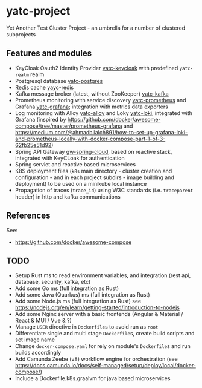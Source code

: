# yatc-project
Yet Another Test Cluster Project - an umbrella for a number of clustered subprojects

## Features and modules
- KeyCloak Oauth2 Identity Provider [yatc-keycloak](./yatc-keycloak) with predefined `yatc-realm` realm
- Postgresql database [yatc-postgres](./yatc-postgres)
- Redis cache [yayc-redis](./yatc-redis)
- Kafka message broker (latest, without ZooKeeper) [yatc-kafka](./yatc-kafka)
- Prometheus monitoring with service discovery [yatc-prometheus](./yatc-prometheus) and Grafana [yatc-grafana](./yatc-grafana); integration with metrics data exporters
- Log monitoring with Alloy [yatc-alloy](./yatc-alloy) and Loky [yatc-loki](./yatc-loki), integrated with Grafana (inspired by https://github.com/docker/awesome-compose/tree/master/prometheus-grafana and https://medium.com/@ahmadbilalch891/how-to-set-up-grafana-loki-and-prometheus-locally-with-docker-compose-part-1-of-3-62fb25e51d92)
- Spring API Gateway [gw-spring-cloud](./gw-spring-cloud), based on reactive stack, integrated with KeyCLoak for authentication
- Spring servlet and reactive based microservices
- K8S deployment files (`k8s` main directory - cluster creation and configuration - and in each project subdirs - image building and deployment) to be used on a minikube local instance
- Propagation of traces (`trace_id`) using W3C standards (i.e. `traceparent` header) in http and kafka communications

## References

See:
- https://github.com/docker/awesome-compose

## TODO
- Setup Rust ms to read environment variables, and integration (rest api, database, security, kafka, etc)
- Add some Go ms (full integration as Rust)
- Add some Java (Quarkus) ms (full integration as Rust)
- Add some Node.js ms (full integration as Rust) see https://nodejs.org/en/learn/getting-started/introduction-to-nodejs
- Add some Nginx server with a basic frontends (Angular & Material / React & MUI / Vue & ?)
- Manage `USER` directive in `Dockerfile`s to avoid run as `root`
- Differentiate single and multi stage `Dockerfile`s, create build scripts and set image name
- Change `docker-compose.yaml` for rely on module's `Dockerfile`s and run builds accordingly
- Add Camunda Zeebe (v8) workflow engine for orchestration (see https://docs.camunda.io/docs/self-managed/setup/deploy/local/docker-compose/)
- Include a Dockerfile.k8s.graalvm for java based microservices
